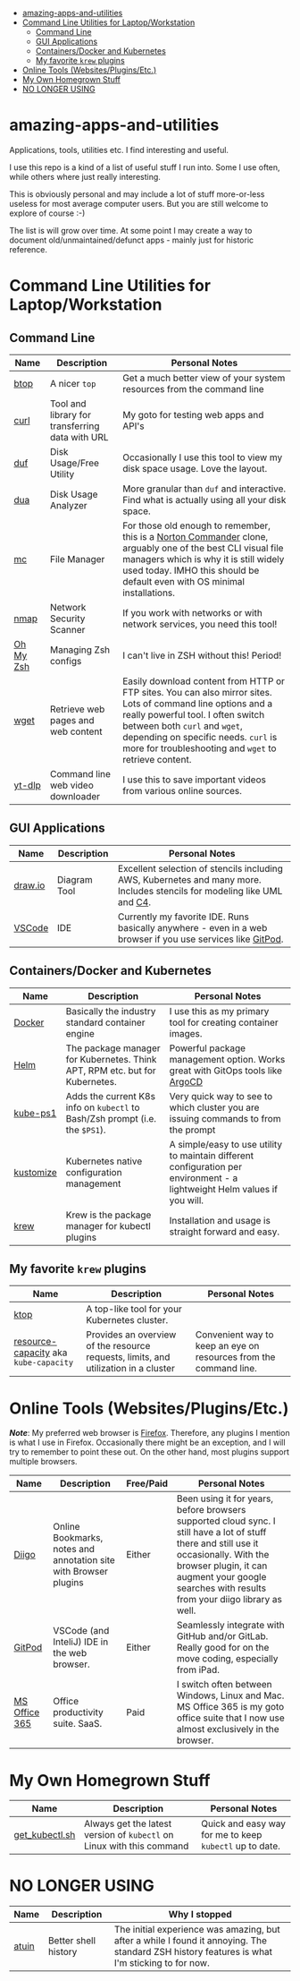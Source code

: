 
- [amazing-apps-and-utilities](#amazing-apps-and-utilities)
- [Command Line Utilities for Laptop/Workstation](#command-line-utilities-for-laptopworkstation)
  - [Command Line](#command-line)
  - [GUI Applications](#gui-applications)
  - [Containers/Docker and Kubernetes](#containersdocker-and-kubernetes)
  - [My favorite `krew` plugins](#my-favorite-krew-plugins)
- [Online Tools (Websites/Plugins/Etc.)](#online-tools-websitespluginsetc)
- [My Own Homegrown Stuff](#my-own-homegrown-stuff)
- [NO LONGER USING](#no-longer-using)


# amazing-apps-and-utilities

Applications, tools, utilities etc. I find interesting and useful.

I use this repo is a kind of a list of useful stuff I run into. Some I use often, while others where just really interesting. 

This is obviously personal and may include a lot of stuff more-or-less useless for most average computer users. But you are still welcome to explore of course :-)

The list is will grow over time. At some point I may create a way to document old/unmaintained/defunct apps - mainly just for historic reference.

# Command Line Utilities for Laptop/Workstation

## Command Line

| Name                                         | Description                                                  | Personal Notes                                                                                                                                                                                                                                                                      |
|----------------------------------------------|--------------------------------------------------------------|-------------------------------------------------------------------------------------------------------------------------------------------------------------------------------------------------------------------------------------------------------------------------------------|
| [btop](https://github.com/aristocratos/btop) | A nicer `top`                                                | Get a much better view of your system resources from the command line                                                                                                                                                                                                               |
| [curl](https://curl.se/)                     | Tool and library for transferring data with URL              | My goto for testing web apps and API's                                                                                                                                                                                                                                              |
| [duf](https://github.com/muesli/duf)         | Disk Usage/Free Utility                                      | Occasionally I use this tool to view my disk space usage. Love the layout.                                                                                                                                                                                                          |
| [dua](https://github.com/Byron/dua-cli/)     | Disk Usage Analyzer                                          | More granular than `duf` and interactive. Find what is actually using all your disk space.                                                                                                                                                                                          |
| [mc](https://midnight-commander.org/)        | File Manager                                                 | For those old enough to remember, this is a [Norton Commander](https://en.wikipedia.org/wiki/Norton_Commander) clone, arguably one of the best CLI visual file managers which is why it is still widely used today. IMHO this should be default even with OS minimal installations. |
| [nmap](https://nmap.org/)                    | Network Security Scanner                                     | If you work with networks or with network services, you need this tool!                                                                                                                                                                                                             |
| [Oh My Zsh](https://ohmyz.sh/)               | Managing Zsh configs                                         | I can't live in ZSH without this! Period!                                                                                                                                                                                                                                           |
| [wget](https://www.gnu.org/software/wget/)   | Retrieve web pages and web content                           | Easily download content from HTTP or FTP sites. You can also mirror sites. Lots of command line options and a really powerful tool. I often switch between both `curl` and `wget`, depending on specific needs. `curl` is more for troubleshooting and `wget` to retrieve content.  |
| [yt-dlp](https://github.com/yt-dlp/yt-dlp)   | Command line web video downloader                            | I use this to save important videos from various online sources.                                                                                                                                                                                                                    |


## GUI Applications

| Name                                                | Description              | Personal Notes                                                                                                                                   |
|-----------------------------------------------------|--------------------------|--------------------------------------------------------------------------------------------------------------------------------------------------|
| [draw.io](https://github.com/jgraph/drawio-desktop) | Diagram Tool             | Excellent selection of stencils including AWS, Kubernetes and many more. Includes stencils for modeling like UML and [C4](https://c4model.com/). |
| [VSCode](https://code.visualstudio.com/)            | IDE                      | Currently my favorite IDE. Runs basically anywhere - even in a web browser if you use services like [GitPod](https://gitpod.io/).                |


## Containers/Docker and Kubernetes

| Name                                                       | Description                                                                         | Personal Notes                                                                                                            |
|------------------------------------------------------------|-------------------------------------------------------------------------------------|---------------------------------------------------------------------------------------------------------------------------|
| [Docker](https://docs.docker.com/get-docker/)              | Basically the industry standard container engine                                    | I use this as my primary tool for creating container images.                                                              |
| [Helm](https://helm.sh/)                                   | The package manager for Kubernetes. Think APT, RPM etc. but for Kubernetes.         | Powerful package management option. Works great with GitOps tools like [ArgoCD](https://argoproj.github.io/cd/)           |
| [kube-ps1](https://github.com/jonmosco/kube-ps1)           | Adds the current K8s info on `kubectl` to Bash/Zsh prompt (i.e. the `$PS1`).        | Very quick way to see to which cluster you are issuing commands to from the prompt                                        |
| [kustomize](https://kustomize.io/)                         | Kubernetes native configuration management                                          | A simple/easy to use utility to maintain different configuration per environment - a lightweight Helm values if you will. |
| [krew](https://github.com/kubernetes-sigs/krew)            | Krew is the package manager for kubectl plugins                                     | Installation and usage is straight forward and easy.                                                                      |

## My favorite `krew` plugins

| Name                                                                               | Description                                                                         | Personal Notes                                                                                 |
|------------------------------------------------------------------------------------|-------------------------------------------------------------------------------------|------------------------------------------------------------------------------------------------|
| [ktop](https://github.com/vladimirvivien/ktop)                                     | A top-like tool for your Kubernetes cluster.                                        |                                                                                                |
| [resource-capacity](https://github.com/robscott/kube-capacity) aka `kube-capacity` | Provides an overview of the resource requests, limits, and utilization in a cluster | Convenient way to keep an eye on resources from the command line.                              |


# Online Tools (Websites/Plugins/Etc.)

_**Note**_: My preferred web browser is [Firefox](https://www.mozilla.org/en-US/firefox/new/). Therefore, any plugins I mention is what I use in Firefox. Occasionally there might be an exception, and I will try to remember to point these out. On the other hand, most plugins support multiple browsers.

| Name                                     | Description                                                      | Free/Paid   | Personal Notes                                                                                                                                                                                                                             |
|------------------------------------------|------------------------------------------------------------------|-------------|--------------------------------------------------------------------------------------------------------------------------------------------------------------------------------------------------------------------------------------------|
| [Diigo](https://www.diigo.com/)          | Online Bookmarks, notes and annotation site with Browser plugins | Either      | Been using it for years, before browsers supported cloud sync. I still have a lot of stuff there and still use it occasionally. With the browser plugin, it can augment your google searches with results from your diigo library as well. |
| [GitPod](https://gitpod.io)              | VSCode (and InteliJ) IDE in the web browser.                     | Either      | Seamlessly integrate with GitHub and/or GitLab. Really good for on the move coding, especially from iPad.                                                                                                                                  |
| [MS Office 365](https://www.office.com/) | Office productivity suite. SaaS.                                 | Paid        | I switch often between Windows, Linux and Mac. MS Office 365 is my goto office suite that I now use almost exclusively in the browser.                                                                                                     |

# My Own Homegrown Stuff

| Name                                                                                                                                                       | Description                                                                         | Personal Notes                                                                                 |
|------------------------------------------------------------------------------------------------------------------------------------------------------------|-------------------------------------------------------------------------------------|------------------------------------------------------------------------------------------------|
| [get_kubectl.sh](https://gist.githubusercontent.com/nicc777/1475f894261f17dcd5c71b24e3f2f81d/raw/4c24cd8fe2cf787948f04e188560f11514ac170d/get_kubectl.sh)  | Always get the latest version of `kubectl` on Linux with this command               | Quick and easy way for me to keep `kubectl` up to date.                                        |

# NO LONGER USING

| Name                                         | Description             | Why I stopped                                                                                                                                 |
|----------------------------------------------|-------------------------|-----------------------------------------------------------------------------------------------------------------------------------------------|
| [atuin](https://github.com/ellie/atuin)      | Better shell history    | The initial experience was amazing, but after a while I found it annoying. The standard ZSH history features is what I'm sticking to for now. |

